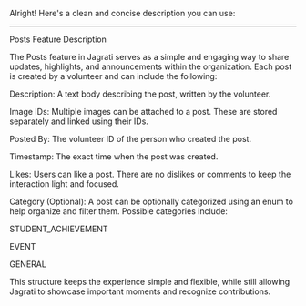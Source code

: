 Alright! Here's a clean and concise description you can use:


---

Posts Feature Description

The Posts feature in Jagrati serves as a simple and engaging way to share updates, highlights, and announcements within the organization. Each post is created by a volunteer and can include the following:

Description: A text body describing the post, written by the volunteer.

Image IDs: Multiple images can be attached to a post. These are stored separately and linked using their IDs.

Posted By: The volunteer ID of the person who created the post.

Timestamp: The exact time when the post was created.

Likes: Users can like a post. There are no dislikes or comments to keep the interaction light and focused.

Category (Optional): A post can be optionally categorized using an enum to help organize and filter them. Possible categories include:

STUDENT_ACHIEVEMENT

EVENT

GENERAL



This structure keeps the experience simple and flexible, while still allowing Jagrati to showcase important moments and recognize contributions.